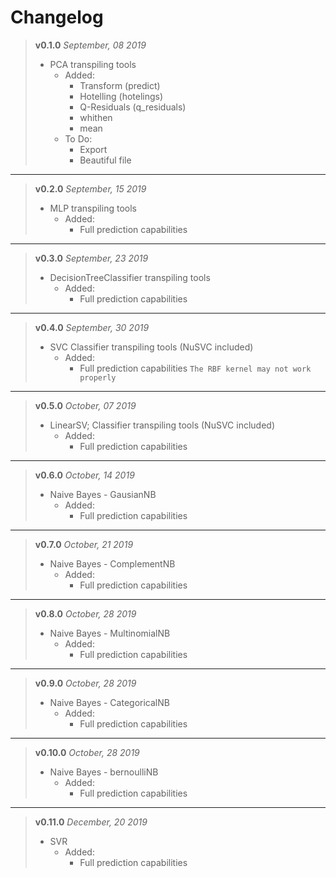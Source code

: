 # Changelog

> __v0.1.0__
> *September, 08 2019*
> + PCA transpiling tools
>   + Added:
>     - Transform (predict)
>     - Hotelling (hotelings)
>     - Q-Residuals (q_residuals)
>     - whithen
>     - mean
>   + To Do:
>     - Export
>     - Beautiful file

----

> __v0.2.0__
> *September, 15 2019*
> + MLP transpiling tools
>   + Added:
>     - Full prediction capabilities

---

> __v0.3.0__
> *September, 23 2019*
> + DecisionTreeClassifier transpiling tools
>   + Added:
>     - Full prediction capabilities

---

> __v0.4.0__
> *September, 30 2019*
> + SVC Classifier transpiling tools (NuSVC included)
>   + Added:
>     - Full prediction capabilities
> `The RBF kernel may not work properly`

---

> __v0.5.0__
> *October, 07 2019*
> + LinearSV; Classifier transpiling tools (NuSVC included)
>   + Added:
>     - Full prediction capabilities

---

> __v0.6.0__
> *October, 14 2019*
> + Naive Bayes - GausianNB
>   + Added:
>     - Full prediction capabilities


---

> __v0.7.0__
> *October, 21 2019*
> + Naive Bayes - ComplementNB
>   + Added:
>     - Full prediction capabilities

---

> __v0.8.0__
> *October, 28 2019*
> + Naive Bayes - MultinomialNB
>   + Added:
>     - Full prediction capabilities

---

> __v0.9.0__
> *October, 28 2019*
> + Naive Bayes - CategoricalNB
>   + Added:
>     - Full prediction capabilities

---

> __v0.10.0__
> *October, 28 2019*
> + Naive Bayes - bernoulliNB
>   + Added:
>     - Full prediction capabilities

---

> __v0.11.0__
> *December, 20 2019*
> + SVR
>   + Added:
>     - Full prediction capabilities

